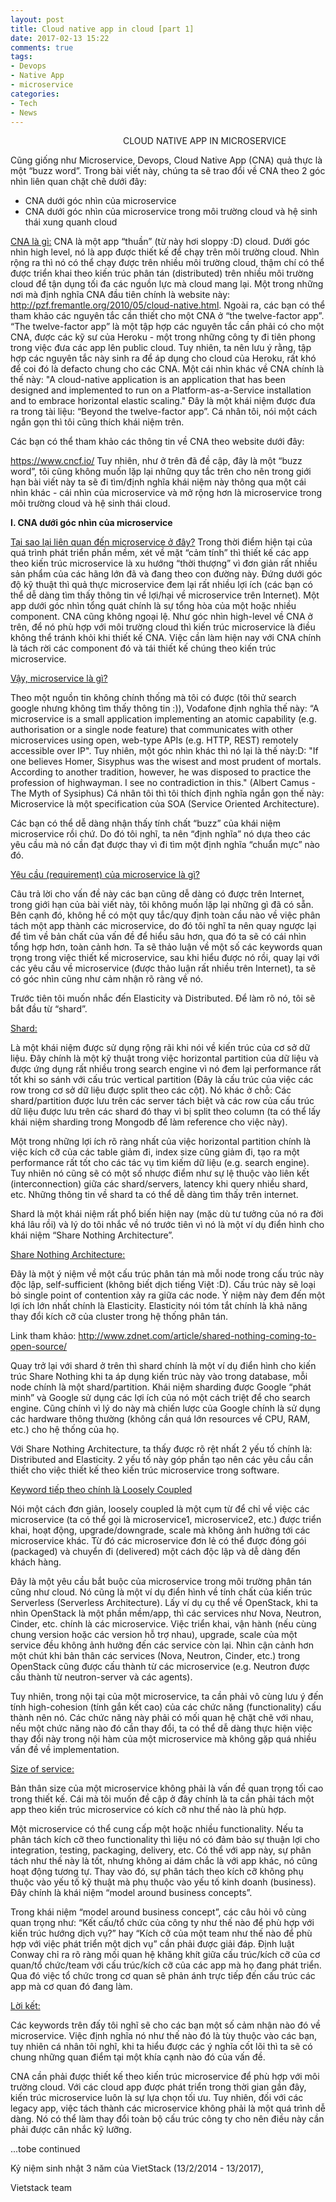 ```yaml
---
layout: post
title: Cloud native app in cloud [part 1]
date: 2017-02-13 15:22
comments: true
tags:
- Devops
- Native App
- microservice
categories:
- Tech
- News
---
```

<p style="padding-left:180px;">CLOUD NATIVE APP IN MICROSERVICE</p>

Cũng giống như Microservice, Devops, Cloud Native App (CNA) quả thực là một “buzz word”. Trong bài viết này, chúng ta sẽ trao đổi về CNA theo 2 góc nhìn liên quan chặt chẽ dưới đây:

<ul>
<li>CNA dưới góc nhìn của microservice</li>
<li>CNA dưới góc nhìn của microservice trong môi trường cloud và hệ sinh thái xung quanh cloud</li>
</ul>

<span style="text-decoration:underline;">CNA là gì:</span> CNA là một app “thuần” (từ này hơi sloppy :D) cloud. Dưới góc nhìn high level, nó là app được thiết kế để chạy trên môi trường cloud. Nhìn rộng ra thì nó có thể chạy được trên nhiều môi trường cloud, thậm chí có thể được triển khai theo kiến trúc phân tán (distributed) trên nhiều môi trường cloud để tận dụng tối đa các nguồn lực mà cloud mang lại.
Một trong những nơi mà định nghĩa CNA đầu tiên chính là website này: http://pzf.fremantle.org/2010/05/cloud-native.html. Ngoài ra, các bạn có thể tham khảo các nguyên tắc cần thiết cho một CNA ở “the twelve-factor app”. “The twelve-factor app” là một tập hợp các nguyên tắc cần phải có cho một CNA, được các kỹ sư của Heroku - một trong những công ty đi tiên phong trong việc đưa các app lên public cloud. Tuy nhiên, ta nên lưu ý rằng, tập hợp các nguyên tắc này sinh ra để áp dụng cho cloud của Heroku, rất khó để coi đó là defacto chung cho các CNA.
Một cái nhìn khác về CNA chính là thế này:
"A cloud-native application is an application that has been designed and implemented to run on a Platform-as-a-Service installation and to embrace horizontal elastic scaling."
Đây là một khái niệm được đưa ra trong tài liệu: “Beyond the twelve-factor app”. Cá nhân tôi, nói một cách ngắn gọn thì tôi cũng thích khái niệm trên.

Các bạn có thể tham khảo các thông tin về CNA theo website dưới đây:

https://www.cncf.io/
Tuy nhiên, như ở trên đã đề cập, đây là một “buzz word”, tôi cũng không muốn lặp lại những quy tắc trên cho nên trong giới hạn bài viết này ta sẽ đi tìm/định nghĩa khái niệm này thông qua một cái nhìn khác - cái nhìn của microservice và mở rộng hơn là microservice trong môi trường cloud và hệ sinh thái cloud.

<strong>I. CNA dưới góc nhìn của microservice</strong>

<span style="text-decoration:underline;">Tại sao lại liên quan đến microservice ở đây?</span>
Trong thời điểm hiện tại của quá trình phát triển phần mềm, xét về mặt “cảm tính” thì thiết kế các app theo kiến trúc microservice là xu hướng “thời thượng” vì đơn giản rất nhiều sản phẩm của các hãng lớn đã và đang theo con đường này. Đứng dưới góc độ kỹ thuật thì quả thực microservice đem lại rất nhiều lợi ích (các bạn có thể dễ dàng tìm thấy thông tin về lợi/hại về microservice trên Internet).
Một app dưới góc nhìn tổng quát chính là sự tổng hòa của một hoặc nhiều component. CNA cũng không ngoại lệ. Như góc nhìn high-level về CNA ở trên, để nó phù hợp với môi trường cloud thì kiến trúc microservice là điều không thể tránh khỏi khi thiết kế CNA. Việc cần làm hiện nay với CNA chính là tách rời các component đó và tái thiết kế chúng theo kiến trúc microservice.

<span style="text-decoration:underline;">Vậy, microservice là gì?</span>

Theo một nguồn tin không chính thống mà tôi có được (tôi thử search google nhưng không tìm thấy thông tin :)), Vodafone định nghĩa thế này:
“A microservice is a small application implementing an atomic capability (e.g. authorisation or a single node feature) that communicates with other microservices using open, web-type APIs (e.g. HTTP, REST) remotely accessible over IP".
Tuy nhiên, một góc nhìn khác thì nó lại là thế này:D:
"If one believes Homer, Sisyphus was the wisest and most prudent of mortals. According to another tradition, however, he was disposed to practice the profession of highwayman. I see no contradiction in this." (Albert Camus - The Myth of Sysiphus)
Cá nhân tôi thì tôi thích định nghĩa ngắn gọn thế này: Microservice là một specification của SOA (Service Oriented Architecture).

Các bạn có thể dễ dàng nhận thấy tính chất “buzz” của khái niệm microservice rồi chứ. Do đó tôi nghĩ, ta nên “định nghĩa” nó dựa theo các yêu cầu mà nó cần đạt được thay vì đi tìm một định nghĩa “chuẩn mực” nào đó.

<span style="text-decoration:underline;">Yêu cầu (requirement) của microservice là gì?</span>

Câu trả lời cho vấn đề này các bạn cũng dễ dàng có được trên Internet, trong giới hạn của bài viết này, tôi không muốn lặp lại những gì đã có sẵn. Bên cạnh đó, không hề có một quy tắc/quy định toàn cầu nào về việc phân tách một app thành các microservice, do đó tôi nghĩ ta nên quay ngược lại để tìm về bản chất của vấn đề để hiểu sâu hơn, qua đó ta sẽ có cái nhìn tổng hợp hơn, toàn cảnh hơn. Ta sẽ thảo luận về một số các keywords quan trọng trong việc thiết kế microservice, sau khi hiểu được nó rồi, quay lại với các yêu cầu về microservice (được thảo luận rất nhiều trên Internet), ta sẽ có góc nhìn cũng như cảm nhận rõ ràng về nó.

Trước tiên tôi muốn nhắc đến Elasticity và Distributed. Để làm rõ nó, tôi sẽ bắt đầu từ “shard”.

<span style="text-decoration:underline;">Shard:</span>

Là một khái niệm được sử dụng rộng rãi khi nói về kiến trúc của cơ sở dữ liệu. Đây chính là một kỹ thuật trong việc horizontal partition của dữ liệu và được ứng dụng rất nhiều trong search engine vì nó đem lại performance rất tốt khi so sánh với cấu trúc vertical partition (Đây là cấu trúc của việc các row trong cơ sở dữ liệu được split theo các cột). Nó khác ở chỗ: Các shard/partition được lưu trên các server tách biệt và các row của cấu trúc dữ liệu được lưu trên các shard đó thay vì bị split theo column (ta có thể lấy khái niệm sharding trong Mongodb để làm reference cho việc này).

Một trong những lợi ích rõ ràng nhất của việc horizontal partition chính là việc kích cỡ của các table giảm đi, index size cũng giảm đi, tạo ra một performance rất tốt cho các tác vụ tìm kiếm dữ liệu (e.g. search engine). Tuy nhiên nó cũng sẽ có một số nhược điểm như sự lệ thuộc vào liên kết (interconnection) giữa các shard/servers, latency khi query nhiều shard, etc. Những thông tin về shard ta có thể dễ dàng tìm thấy trên internet.

Shard là một khái niệm rất phổ biến hiện nay (mặc dù tư tưởng của nó ra đời khá lâu rồi) và lý do tôi nhắc về nó trước tiên vì nó là một ví dụ điển hình cho khái niệm “Share Nothing Architecture”.

<span style="text-decoration:underline;">Share Nothing Architecture:</span>

Đây là một ý niệm về một cấu trúc phân tán mà mỗi node trong cấu trúc này độc lập, self-sufficient (không biết dịch tiếng Việt :D). Cấu trúc này sẽ loại bỏ single point of contention xảy ra giữa các node. Ý niệm này đem đến một lợi ích lớn nhất chính là Elasticity. Elasticity nói tóm tắt chính là khả năng thay đổi kích cỡ của cluster trong hệ thống phân tán.

Link tham khảo: http://www.zdnet.com/article/shared-nothing-coming-to-open-source/

Quay trở lại với shard ở trên thì shard chính là một ví dụ điển hình cho kiến trúc Share Nothing khi ta áp dụng kiến trúc này vào trong database, mỗi node chính là một shard/partition. Khái niệm sharding được Google “phát minh” và Google sử dụng các lợi ích của nó một cách triệt để cho search engine. Cũng chính vì lý do này mà chiến lược của Google chính là sử dụng các hardware thông thường (không cần quá lớn resources về CPU, RAM, etc.) cho hệ thống của họ.

Với Share Nothing Architecture, ta thấy được rõ rệt nhất 2 yếu tố chính là: Distributed and Elasticity. 2 yếu tố này góp phần tạo nên các yêu cầu cần thiết cho việc thiết kế theo kiến trúc microservice trong software.

<span style="text-decoration:underline;">Keyword tiếp theo chính là Loosely Coupled</span>

Nói một cách đơn giản, loosely coupled là một cụm từ để chỉ về việc các microservice (ta có thể gọi là microservice1, microservice2, etc.) được triển khai, hoạt động, upgrade/downgrade, scale mà không ảnh hưởng tới các microservice khác. Từ đó các microservice đơn lẻ có thể được đóng gói (packaged) và chuyển đi (delivered) một cách độc lập và dễ dàng đến khách hàng.

Đây là một yêu cầu bắt buộc của microservice trong môi trường phân tán cũng như cloud. Nó cũng là một ví dụ điển hình về tính chất của kiến trúc Serverless (Serverless Architecture). Lấy ví dụ cụ thể về OpenStack, khi ta nhìn OpenStack là một phần mềm/app, thì các services như Nova, Neutron, Cinder, etc. chính là các microservice. Việc triển khai, vận hành (nếu cùng chung version hoặc các version hỗ trợ nhau), upgrade, scale của một service đều không ảnh hưởng đến các service còn lại. Nhìn cận cảnh hơn một chút khi bản thân các services (Nova, Neutron, Cinder, etc.) trong OpenStack cũng được cấu thành từ các microservice (e.g. Neutron được cấu thành từ neutron-server và các
agents).

Tuy nhiên, trong nội tại của một microservice, ta cần phải vô cùng lưu ý đến tính high-cohesion (tính gắn kết cao) của các chức năng (functionality) cấu thành nên nó. Các chức năng này phải có mối quan hệ chặt chẽ với nhau, nếu một chức năng nào đó cần thay đổi, ta có thể dễ dàng thực hiện việc thay đổi này trong nội hàm của một microservice mà không gặp quá nhiều vấn đề về implementation.

<span style="text-decoration:underline;">Size of service:</span>

Bản thân size của một microservice không phải là vấn đề quan trọng tối cao trong thiết kế. Cái mà tôi muốn đề cập ở đây chính là ta cần phải tách một app theo kiến trúc microservice có kích cỡ như thế nào là phù hợp.

Một microservice có thể cung cấp một hoặc nhiều functionality. Nếu ta phân tách kích cỡ theo functionality thì liệu nó có đảm bảo sự thuận lợi cho integration, testing, packaging, delivery, etc. Có thể với app này, sự phân tách như thế này là tốt, nhưng không ai dám chắc là với app khác, nó cũng hoạt động tương tự. Thay vào đó, sự phân tách theo kích cỡ không phụ thuộc vào yếu tố kỹ thuật mà phụ thuộc vào yếu tố kinh doanh (business). Đây chính là khái niệm “model around business concepts”.

Trong khái niệm “model around business concept”, các câu hỏi vô cùng quan trọng như: “Kết cấu/tổ chức của công ty như thế nào để phù hợp với kiến trúc hướng dịch vụ?” hay “Kích cỡ của một team như thế nào để phù hợp với việc phát triển một dịch vụ” cần phải được giải đáp.
Định luật Conway chỉ ra rõ ràng mối quan hệ khăng khít giữa cấu trúc/kích cỡ của cơ quan/tổ chức/team với cấu trúc/kích cỡ của các app mà họ đang phát triển. Qua đó việc tổ chức trong cơ quan sẽ phản ánh trực tiếp đến cấu trúc các app mà cơ quan đó đang làm.

<u>Lời kết:</u>

Các keywords trên đấy tôi nghĩ sẽ cho các bạn một số cảm nhận nào đó về microservice. Việc định nghĩa nó như thế nào đó là tùy thuộc vào các bạn, tuy nhiên cá nhân tôi nghĩ, khi ta hiểu được các ý nghĩa cốt lõi thì ta sẽ có chung những quan điểm tại một khía cạnh nào đó của vấn đề.

CNA cần phải được thiết kế theo kiến trúc microservice để phù hợp với môi trường cloud. Với các cloud app được phát triển trong thời gian gần đây, kiến trúc microservice luôn là sự lựa chọn tối ưu. Tuy nhiên, đối với các legacy app, việc tách thành các microservice không phải là một quá trình dễ dàng. Nó có thể làm thay đổi toàn bộ cấu trúc công ty cho nên điều này cần phải được cân nhắc kỹ lưỡng.

...tobe continued

Kỷ niệm sinh nhật 3 năm của VietStack (13/2/2014 - 13/2017),

Vietstack team
